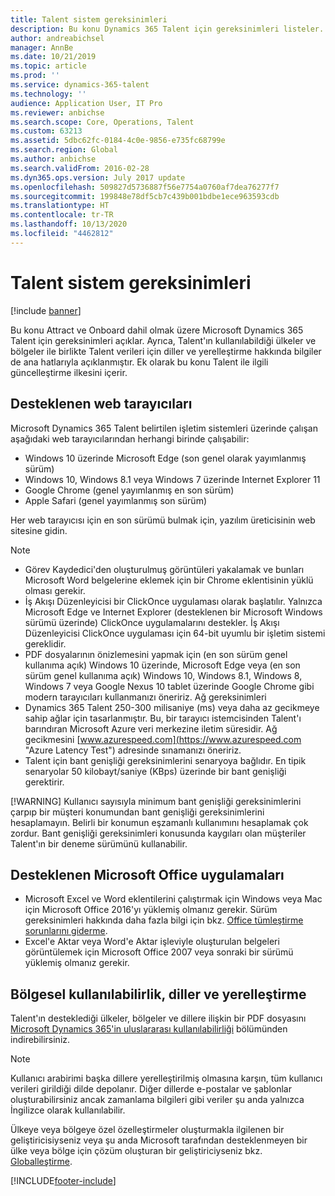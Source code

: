 ```yaml
---
title: Talent sistem gereksinimleri
description: Bu konu Dynamics 365 Talent için gereksinimleri listeler.
author: andreabichsel
manager: AnnBe
ms.date: 10/21/2019
ms.topic: article
ms.prod: ''
ms.service: dynamics-365-talent
ms.technology: ''
audience: Application User, IT Pro
ms.reviewer: anbichse
ms.search.scope: Core, Operations, Talent
ms.custom: 63213
ms.assetid: 5dbc62fc-0184-4c0e-9856-e735fc68799e
ms.search.region: Global
ms.author: anbichse
ms.search.validFrom: 2016-02-28
ms.dyn365.ops.version: July 2017 update
ms.openlocfilehash: 509827d5736887f56e7754a0760af7dea76277f7
ms.sourcegitcommit: 199848e78df5cb7c439b001bdbe1ece963593cdb
ms.translationtype: HT
ms.contentlocale: tr-TR
ms.lasthandoff: 10/13/2020
ms.locfileid: "4462812"
---
```

# <a name="talent-system-requirements"></a>Talent sistem gereksinimleri

[!include [banner](includes/banner.md)]

Bu konu Attract ve Onboard dahil olmak üzere Microsoft Dynamics 365 Talent için gereksinimleri açıklar. Ayrıca, Talent'ın kullanılabildiği ülkeler ve bölgeler ile birlikte Talent verileri için diller ve yerelleştirme hakkında bilgiler de ana hatlarıyla açıklanmıştır. Ek olarak bu konu Talent ile ilgili güncelleştirme ilkesini içerir.

## <a name="supported-web-browsers"></a>Desteklenen web tarayıcıları

Microsoft Dynamics 365 Talent belirtilen işletim sistemleri üzerinde çalışan aşağıdaki web tarayıcılarından herhangi birinde çalışabilir: 

*   Windows 10 üzerinde Microsoft Edge (son genel olarak yayımlanmış sürüm)
*   Windows 10, Windows 8.1 veya Windows 7 üzerinde Internet Explorer 11
*   Google Chrome (genel yayımlanmış en son sürüm)
*   Apple Safari (genel yayımlanmış son sürüm)

Her web tarayıcısı için en son sürümü bulmak için, yazılım üreticisinin web sitesine gidin. 

> [!NOTE]
> * Görev Kaydedici'den oluşturulmuş görüntüleri yakalamak ve bunları Microsoft Word belgelerine eklemek için bir Chrome eklentisinin yüklü olması gerekir. 
> * İş Akışı Düzenleyicisi bir ClickOnce uygulaması olarak başlatılır. Yalnızca Microsoft Edge ve Internet Explorer (desteklenen bir Microsoft Windows sürümü üzerinde) ClickOnce uygulamalarını destekler. İş Akışı Düzenleyicisi ClickOnce uygulaması için 64-bit uyumlu bir işletim sistemi gereklidir.
> * PDF dosyalarının önizlemesini yapmak için (en son sürüm genel kullanıma açık) Windows 10 üzerinde, Microsoft Edge veya (en son sürüm genel kullanıma açık) Windows 10, Windows 8.1, Windows 8, Windows 7 veya Google Nexus 10 tablet üzerinde Google Chrome gibi modern tarayıcıları kullanmanızı öneririz.
>   Ağ gereksinimleri
> * Dynamics 365 Talent 250-300 milisaniye (ms) veya daha az gecikmeye sahip ağlar için tasarlanmıştır. Bu, bir tarayıcı istemcisinden Talent'ı barındıran Microsoft Azure veri merkezine iletim süresidir. Ağ gecikmesini [www.azurespeed.com](https://www.azurespeed.com "Azure Latency Test") adresinde sınamanızı öneririz.
> * Talent için bant genişliği gereksinimlerini senaryoya bağlıdır. En tipik senaryolar 50 kilobayt/saniye (KBps) üzerinde bir bant genişliği gerektirir.
> 
> [!WARNING]
> Kullanıcı sayısıyla minimum bant genişliği gereksinimlerini çarpıp bir müşteri konumundan bant genişliği gereksinimlerini hesaplamayın. Belirli bir konumun eşzamanlı kullanımını hesaplamak çok zordur. Bant genişliği gereksinimleri konusunda kaygıları olan müşteriler Talent'ın bir deneme sürümünü kullanabilir.

## <a name="supported-microsoft-office-applications"></a>Desteklenen Microsoft Office uygulamaları

* Microsoft Excel ve Word eklentilerini çalıştırmak için Windows veya Mac için Microsoft Office 2016'yı yüklemiş olmanız gerekir. Sürüm gereksinimleri hakkında daha fazla bilgi için bkz. [Office tümleştirme sorunlarını giderme](../dev-itpro/office-integration/office-integration-troubleshooting.md "Office tümleştirme sorunlarını giderme").
* Excel'e Aktar veya Word'e Aktar işleviyle oluşturulan belgeleri görüntülemek için Microsoft Office 2007 veya sonraki bir sürümü yüklemiş olmanız gerekir.

## <a name="regional-availability-languages-and-localization"></a>Bölgesel kullanılabilirlik, diller ve yerelleştirme

Talent'ın desteklediği ülkeler, bölgeler ve dillere ilişkin bir PDF dosyasını [Microsoft Dynamics 365'in uluslararası kullanılabilirliği](https://docs.microsoft.com/dynamics365/get-started/availability) bölümünden indirebilirsiniz. 

> [!NOTE]
> Kullanıcı arabirimi başka dillere yerelleştirilmiş olmasına karşın, tüm kullanıcı verileri girildiği dilde depolanır. Diğer dillerde e-postalar ve şablonlar oluşturabilirsiniz ancak zamanlama bilgileri gibi veriler şu anda yalnızca İngilizce olarak kullanılabilir.

Ülkeye veya bölgeye özel özelleştirmeler oluşturmakla ilgilenen bir geliştiricisiyseniz veya şu anda Microsoft tarafından desteklenmeyen bir ülke veya bölge için çözüm oluşturan bir geliştiriciyseniz bkz. [Globalleştirme](https://docs.microsoft.com/dynamics365/unified-operations/dev-itpro/lcs-solutions/country-region).



[!INCLUDE[footer-include](../includes/footer-banner.md)]